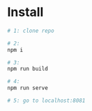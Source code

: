 # Install
```sh
# 1: clone repo

# 2:
npm i

# 3:
npm run build

# 4:
npm run serve

# 5: go to localhost:8081
```